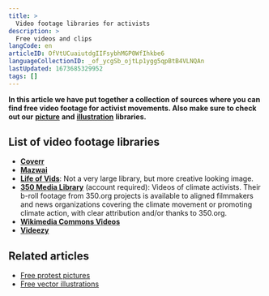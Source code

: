 ```yaml
---
title: >
  Video footage libraries for activists
description: >
  Free videos and clips
langCode: en
articleID: OfVtUCuaiutdgIIFsybhMGP0WfIhkbe6
languageCollectionID: _of_ycgSb_ojtLp1ygg5qpBtB4VLNQAn
lastUpdated: 1673685329952
tags: []
---
```


**In this article we have put together a collection of sources where you can find free video footage for activist movements. Also make sure to check out our** [**picture**](/tools/photo-libraries) **and** [**illustration**](/tools/vector-libraries) **libraries.**

## **List of video footage libraries**

-   [**Coverr**](https://coverr.co)
-   [**Mazwai**](https://mazwai.com)
-   [**Life of Vids**](https://www.lifeofvids.com): Not a very large library, but more creative looking image.
-   [**350 Media Library**](https://350org.widencollective.com/) (account required): Videos of climate activists. Their b-roll footage from 350.org projects is available to aligned filmmakers and news organizations covering the climate movement or promoting climate action, with clear attribution and/or thanks to 350.org.
-   [**Wikimedia Commons Videos**](https://commons.wikimedia.org/wiki/Category:Videos)
-   [**Videezy**](https://www.videezy.com/)

## Related articles

-   [Free protest pictures](/tools/photo-libraries)
-   [Free vector illustrations](/tools/vector-libraries)